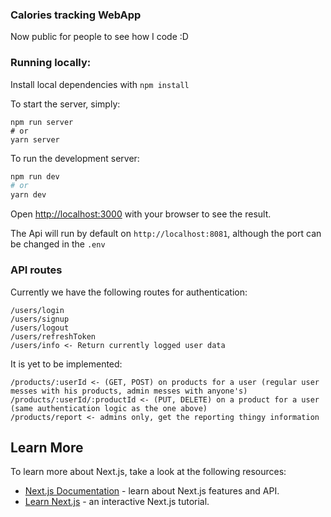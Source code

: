 ### Calories tracking WebApp

Now public for people to see how I code :D

### Running locally:

Install local dependencies with 
`npm install`

To start the server, simply:
```
npm run server
# or
yarn server
```

To run the development server:

```bash
npm run dev
# or
yarn dev
```

Open [http://localhost:3000](http://localhost:3000) with your browser to see the result.

The Api will run by default on `http://localhost:8081`, although the port can be changed in the `.env`

### API routes
Currently we have the following routes for authentication:

```
/users/login
/users/signup
/users/logout
/users/refreshToken
/users/info <- Return currently logged user data
```

It is yet to be implemented:
```
/products/:userId <- (GET, POST) on products for a user (regular user messes with his products, admin messes with anyone's) 
/products/:userId/:productId <- (PUT, DELETE) on a product for a user (same authentication logic as the one above)
/products/report <- admins only, get the reporting thingy information
```

## Learn More

To learn more about Next.js, take a look at the following resources:

- [Next.js Documentation](https://nextjs.org/docs) - learn about Next.js features and API.
- [Learn Next.js](https://nextjs.org/learn) - an interactive Next.js tutorial.
